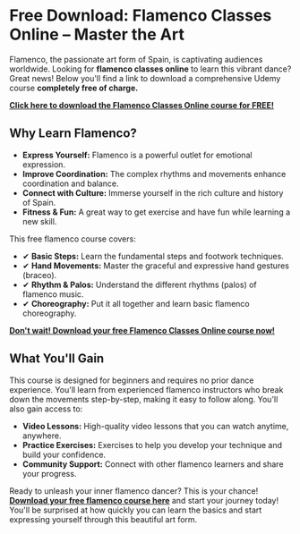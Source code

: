 # Free Download: Flamenco Classes Online – Master the Art

Flamenco, the passionate art form of Spain, is captivating audiences worldwide. Looking for **flamenco classes online** to learn this vibrant dance? Great news! Below you'll find a link to download a comprehensive Udemy course **completely free of charge.**

[**Click here to download the Flamenco Classes Online course for FREE!**](https://udemywork.com/flamenco-classes-online)

## Why Learn Flamenco?

*   **Express Yourself:** Flamenco is a powerful outlet for emotional expression.
*   **Improve Coordination:** The complex rhythms and movements enhance coordination and balance.
*   **Connect with Culture:** Immerse yourself in the rich culture and history of Spain.
*   **Fitness & Fun:** A great way to get exercise and have fun while learning a new skill.

This free flamenco course covers:

*   ✔ **Basic Steps:** Learn the fundamental steps and footwork techniques.
*   ✔ **Hand Movements:** Master the graceful and expressive hand gestures (braceo).
*   ✔ **Rhythm & Palos:** Understand the different rhythms (palos) of flamenco music.
*   ✔ **Choreography:** Put it all together and learn basic flamenco choreography.

[**Don't wait! Download your free Flamenco Classes Online course now!**](https://udemywork.com/flamenco-classes-online)

## What You'll Gain

This course is designed for beginners and requires no prior dance experience. You'll learn from experienced flamenco instructors who break down the movements step-by-step, making it easy to follow along. You'll also gain access to:

*   **Video Lessons:** High-quality video lessons that you can watch anytime, anywhere.
*   **Practice Exercises:** Exercises to help you develop your technique and build your confidence.
*   **Community Support:** Connect with other flamenco learners and share your progress.

Ready to unleash your inner flamenco dancer? This is your chance! **[Download your free flamenco course here](https://udemywork.com/flamenco-classes-online)** and start your journey today! You'll be surprised at how quickly you can learn the basics and start expressing yourself through this beautiful art form.
